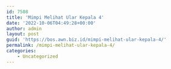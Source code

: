```yaml
---
id: 7508
title: 'Mimpi Melihat Ular Kepala 4'
date: '2022-10-06T04:49:28+00:00'
author: admin
layout: post
guid: 'https://bos.awn.biz.id/mimpi-melihat-ular-kepala-4/'
permalink: /mimpi-melihat-ular-kepala-4/
categories:
    - Uncategorized
---
```


